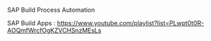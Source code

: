 

SAP Build Process Automation

<!--

------------------------


SAP Build Process Automation  -  114$ - ZAPYARD, SAP developers Blog - 90 Tutorials + SAP help page 600 Topic PDF document 

SAP RAP  - Anubhav material bought 

CDS + AMDP - SAP codes - Free 


------------------------ -->

SAP Build Apps : https://www.youtube.com/playlist?list=PLwpt0t0R-AOQmfWrcfOgKZVCHSnzMEsLs 
